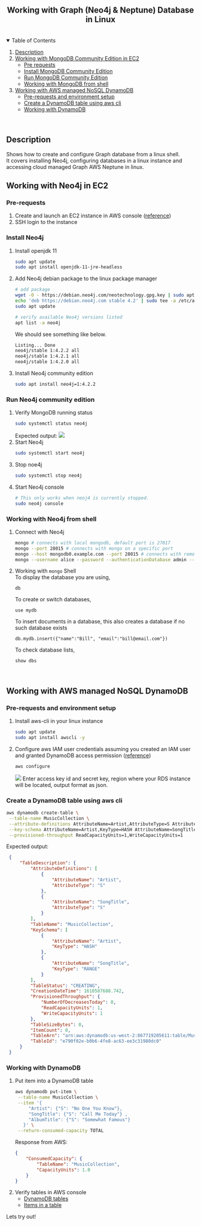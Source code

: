 

<br />
<p align="center">
  <h2 align="center">Working with Graph (Neo4j & Neptune) Database in Linux</h2>
</p>


<!-- TABLE OF CONTENTS -->
<br/>
<details open="open">
  <summary>Table of Contents</summary>
  <ol>
    <li>
      <a href="#description">Description</a>
    </li>
    <li>
      <a href="#working-with-mongodb-community-edition-in-ec2">Working with MongoDB Community Edition in EC2</a>
      <ul>
        <li><a href="#pre-requests">Pre requests</a></li>
        <li><a href="#install-mongodb-community-edition">Install MongoDB Community Edition</a></li>
        <li><a href="#run-mongodb-community-edition">Run MongoDB Community Edition</a></li>
        <li><a href="#working-with-mongodb-from-shell">Working with MongoDB from shell</a></li>
      </ul>
    </li>
    <li>
      <a href="#working-with-aws-managed-nosql-dynamodb">Working with AWS managed NoSQL DynamoDB</a>
      <ul>
        <li><a href="#pre-requests-and-environment-setup">Pre-requests and environment setup</a></li>
        <li><a href="#create-a-dynamodb-table-using-aws-cli">Create a DynamoDB table using aws cli</a></li>
        <li><a href="#working-with-dynamodb">Working with DynamoDB</a></li>
      </ul>
    </li>
  </ol>
</details>
<br/>

## Description

Shows how to create and configure Graph database from a linux shell. <br/>
It covers installing Neo4j, configuring databases in a linux instance and accessing cloud managed Graph AWS Neptune in linux.
<br/>

## Working with Neo4j in EC2


### Pre-requests

1. Create and launch an EC2 instance in AWS console ([reference](https://us-west-2.console.aws.amazon.com/ec2/v2/home?region=us-west-2#LaunchInstanceWizard:))
2. SSH login to the instance


### Install Neo4j

1. Install openjdk 11
   ```sh
   sudo apt update
   sudo apt install openjdk-11-jre-headless
   ```
2. Add Neo4j debian package to the linux package manager
   ```sh
   # add package
   wget -O - https://debian.neo4j.com/neotechnology.gpg.key | sudo apt-key add -
   echo 'deb https://debian.neo4j.com stable 4.2' | sudo tee -a /etc/apt/sources.list.d/neo4j.list
   sudo apt update
   
   # verify available Neo4j versions listed
   apt list -a neo4j
   ```
   We should see something like below.
   ```sh
   Listing... Done
   neo4j/stable 1:4.2.2 all
   neo4j/stable 1:4.2.1 all
   neo4j/stable 1:4.2.0 all
   ```
3. Install Neo4j community edition
   ```sh
   sudo apt install neo4j=1:4.2.2
   ```

### Run Neo4j community edition

1. Verify MongoDB running status
   ```sh
   sudo systemctl status neo4j
   ```
   Expected output:
   <img src="https://i.imgur.com/AuyVcrk.jpg"></img>
2. Start Neo4j
   ```sh
   sudo systemctl start neo4j
   ```
3. Stop noe4j
   ```sh
   sudo systemctl stop neo4j
   ```
4. Start Neo4j console
   ```sh
   # This only works when neoj4 is currently stopped.
   sudo neo4j console
   ```


### Working with Neo4j from shell

1. Connect with Neo4j
   ```sh
   mongo # connects with local mongodb, default port is 27017
   mongo --port 28015 # connects with mongo on a specific port
   mongo --host mongodb0.example.com --port 28015 # connects with remote mongodb server
   mongo --username alice --password --authenticationDatabase admin --host mongodb0.examples.com --port 28015 # connect with remote mongodb with authentication
   ```
2. Working with ```mongo``` Shell<br/>
   To display the database you are using,
   ```mongo
   db
   ```
   To create or switch databases,
   ```mongo
   use mydb
   ```
   To insert documents in a database, this also creates a database if no such database exists
   ```mongo
   db.mydb.insert({"name":"Bill", "email":"bill@email.com"})
   ```
   To check database lists,
   ```mongo
   show dbs
   ```
<br/>

## Working with AWS managed NoSQL DynamoDB

### Pre-requests and environment setup

1. Install aws-cli in your linux instance
   ```sh
   sudo apt update
   sudo apt install awscli -y
   ```
2. Configure aws IAM user credentials assuming you created an IAM user and granted DynamoDB access permission ([reference](https://docs.aws.amazon.com/IAM/latest/UserGuide/id_users_create.html#id_users_create_console))
   ```sh
   aws configure
   ```
   <img src="https://i.imgur.com/DPpag3q.jpg"></img>
   Enter access key id and secret key, region where your RDS instance will be located, output format as json.<br/>

### Create a DynamoDB table using aws cli

   ```sh
   aws dynamodb create-table \
    --table-name MusicCollection \
    --attribute-definitions AttributeName=Artist,AttributeType=S AttributeName=SongTitle,AttributeType=S \
    --key-schema AttributeName=Artist,KeyType=HASH AttributeName=SongTitle,KeyType=RANGE \
    --provisioned-throughput ReadCapacityUnits=1,WriteCapacityUnits=1
   ```
   Expected output:
   ```json
    {
        "TableDescription": {
            "AttributeDefinitions": [
                {
                    "AttributeName": "Artist",
                    "AttributeType": "S"
                },
                {
                    "AttributeName": "SongTitle",
                    "AttributeType": "S"
                }
            ],
            "TableName": "MusicCollection",
            "KeySchema": [
                {
                    "AttributeName": "Artist",
                    "KeyType": "HASH"
                },
                {
                    "AttributeName": "SongTitle",
                    "KeyType": "RANGE"
                }
            ],
            "TableStatus": "CREATING",
            "CreationDateTime": 1610587688.742,
            "ProvisionedThroughput": {
                "NumberOfDecreasesToday": 0,
                "ReadCapacityUnits": 1,
                "WriteCapacityUnits": 1
            },
            "TableSizeBytes": 0,
            "ItemCount": 0,
            "TableArn": "arn:aws:dynamodb:us-west-2:867719205611:table/MusicCollection",
            "TableId": "e790f02e-b0b6-4fe8-ac63-ee3c31980dc0"
        }
    }
   ```

### Working with DynamoDB

1. Put item into a DynamoDB table
   ```sh
   aws dynamodb put-item \
    --table-name MusicCollection \
    --item '{
        "Artist": {"S": "No One You Know"},
        "SongTitle": {"S": "Call Me Today"} ,
        "AlbumTitle": {"S": "Somewhat Famous"} 
      }' \
    --return-consumed-capacity TOTAL
   ```
   Response from AWS:
   ```json
   {
       "ConsumedCapacity": {
           "TableName": "MusicCollection",
           "CapacityUnits": 1.0
       }
   }
   ```
2. Verify tables in AWS console
   * [DynamoDB tables](https://us-west-2.console.aws.amazon.com/dynamodbv2/home?region=us-west-2#tables)
   * [Items in a table](https://us-west-2.console.aws.amazon.com/dynamodbv2/home?region=us-west-2#table?name=MusicCollection&initialTableGroup=%23all)

Lets try out!
